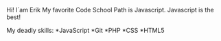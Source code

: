 Hi! I´am Erik
My favorite Code School Path is Javascript. Javascript is the best!

My deadly skills:
*JavaScript
*Git
*PHP
*CSS
*HTML5